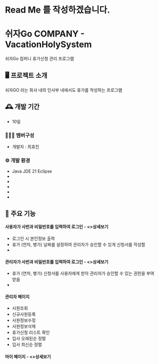 
# Read Me 를 작성하겠습니다.

# 쉬자Go COMPANY - VacationHolySystem
쉬자Go 컴퍼니 휴가신청 관리 프로그램 


## 🖥️ 프로젝트 소개
쉬자GO 라는 회사 내의 인사부 내에서도 휴가를 작성하는 프로그램
<br>

## 🕰️ 개발 기간
* 10일

### 🧑‍🤝‍🧑 멤버구성
 - 개발자 : 최효진


### ⚙️ 개발 환경
- Java JDE 21 Eclipse 
- 
- 
- 
- 
- 

## 📌 주요 기능
#### 사용자가 사번과 비밀번호를 입력하여 로그인 - <>상세보기
- 로그인 시 본인정보 출력
- 휴가 (연차, 병가) 날짜를 설정하여 관리자가 승인할 수 있게 신청서를 작성함
- 
#### 관리자가 사번과 비밀번호를 입력하여 로그인 - <>상세보기
- 휴가 (연차, 병가) 신청서를 사용자에게 받아 관리자가 승인할 수 있는 권한을 부여받음
- 
#### 관리자 페이지 
- 사원조회
- 신규사원등록
- 사원정보수정
- 사원정보삭제
- 휴가신청 리스트 확인
- 입사 오래된순 정렬
- 입사 최신순 정렬

#### 마이 페이지 - <>상세보기
